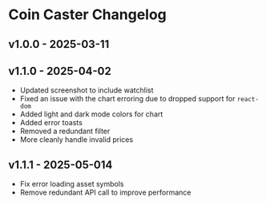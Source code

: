 # Coin Caster Changelog

## v1.0.0 - 2025-03-11

## v1.1.0 - 2025-04-02

- Updated screenshot to include watchlist
- Fixed an issue with the chart erroring due to dropped support for `react-dom`
- Added light and dark mode colors for chart
- Added error toasts
- Removed a redundant filter
- More cleanly handle invalid prices

## v1.1.1 - 2025-05-014

- Fix error loading asset symbols
- Remove redundant API call to improve performance
